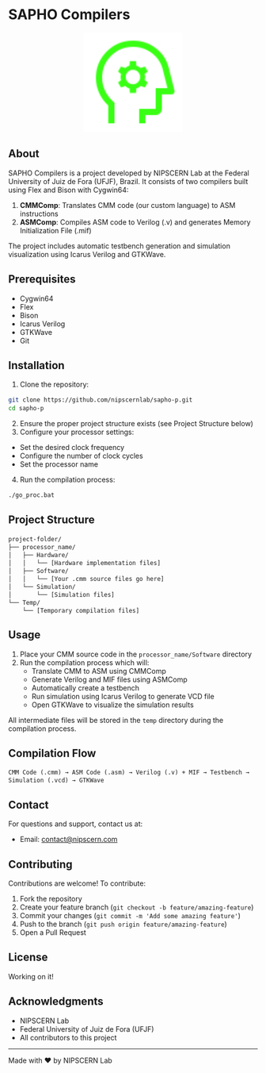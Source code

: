 # SAPHO Compilers

<div align="center">
  <img src="https://github.com/nipscernlab/nipscernweb/blob/main/assets/icons/icon_home_psychology.svg" alt="SAPHO Logo" width="200"/>
</div>

## About

SAPHO Compilers is a project developed by NIPSCERN Lab at the Federal University of Juiz de Fora (UFJF), Brazil. It consists of two compilers built using Flex and Bison with Cygwin64:

1. **CMMComp**: Translates CMM code (our custom language) to ASM instructions
2. **ASMComp**: Compiles ASM code to Verilog (.v) and generates Memory Initialization File (.mif)

The project includes automatic testbench generation and simulation visualization using Icarus Verilog and GTKWave.

## Prerequisites

- Cygwin64
- Flex
- Bison
- Icarus Verilog
- GTKWave
- Git

## Installation

1. Clone the repository:
```bash
git clone https://github.com/nipscernlab/sapho-p.git
cd sapho-p
```

2. Ensure the proper project structure exists (see Project Structure below)
3. Configure your processor settings:
- Set the desired clock frequency
- Configure the number of clock cycles
- Set the processor name

4. Run the compilation process:
```bash
./go_proc.bat
```

## Project Structure

```
project-folder/
├── processor_name/
│   ├── Hardware/
│   │   └── [Hardware implementation files]
│   ├── Software/
│   │   └── [Your .cmm source files go here]
│   └── Simulation/
│       └── [Simulation files]
└── Temp/
    └── [Temporary compilation files]
```

## Usage

1. Place your CMM source code in the `processor_name/Software` directory
2. Run the compilation process which will:
   - Translate CMM to ASM using CMMComp
   - Generate Verilog and MIF files using ASMComp
   - Automatically create a testbench
   - Run simulation using Icarus Verilog to generate VCD file
   - Open GTKWave to visualize the simulation results

All intermediate files will be stored in the `temp` directory during the compilation process.

## Compilation Flow

```
CMM Code (.cmm) → ASM Code (.asm) → Verilog (.v) + MIF → Testbench → Simulation (.vcd) → GTKWave
```

## Contact

For questions and support, contact us at:
- Email: contact@nipscern.com

## Contributing

Contributions are welcome! To contribute:

1. Fork the repository
2. Create your feature branch (`git checkout -b feature/amazing-feature`)
3. Commit your changes (`git commit -m 'Add some amazing feature'`)
4. Push to the branch (`git push origin feature/amazing-feature`)
5. Open a Pull Request

## License

Working on it!

## Acknowledgments

- NIPSCERN Lab
- Federal University of Juiz de Fora (UFJF)
- All contributors to this project

---

Made with ❤️ by NIPSCERN Lab

